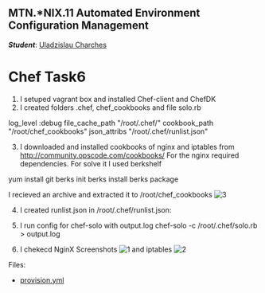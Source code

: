 MTN.*NIX.11 Automated Environment Configuration Management
---

***Student***: [Uladzislau Charches](https://upsa.epam.com/workload/employeeView.do?employeeId=4060741400038705754#emplTab=general)

# Chef Task6

1. I setuped vagrant box and installed Chef-client and ChefDK
2. I created folders .chef, chef_cookbooks and file solo.rb

log_level :debug
file_cache_path "/root/.chef/"
cookbook_path "/root/chef_cookbooks"
json_attribs "/root/.chef/runlist.json"

3. I downloaded and installed cookbooks of nginx and iptables from http://community.opscode.com/cookbooks/
For the nginx required dependencies. For solve it I used berkshelf

yum install git
berks init
berks install
berks package

I recieved an archive and extracted it to /root/chef_cookbooks
![3](https://github.com/VladCharches/Chef-courses/blob/Task6/Screens/3.png)

4. I created runlist.json in /root/.chef/runlist.json:

5. I run config for chef-solo with output.log
chef-solo -c /root/.chef/solo.rb > output.log

6. I chekecd NginX 
Screenshots
![1](https://github.com/VladCharches/Chef-courses/blob/Task6/Screens/1.png)
and iptables
![2](https://github.com/VladCharches/Chef-courses/blob/Task6/Screens/2.png)



Files:

-  [provision.yml](vagrant/ansible/provision.yml)  

